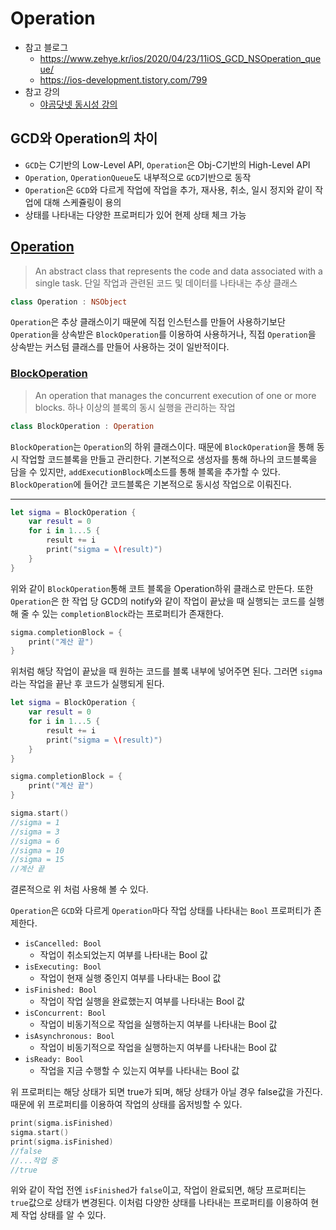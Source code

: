 # Operation
- 참고 블로그
    - https://www.zehye.kr/ios/2020/04/23/11iOS_GCD_NSOperation_queue/
    - https://ios-development.tistory.com/799
- 참고 강의
    - [야곰닷넷 동시성 강의](https://yagom.net/courses/%eb%8f%99%ec%8b%9c%ec%84%b1-%ed%94%84%eb%a1%9c%ea%b7%b8%eb%9e%98%eb%b0%8d-concurrency-programming/lessons/operation/topic/operation-1-%ea%b8%b0%eb%b3%b8/)

## GCD와 Operation의 차이
- `GCD`는 C기반의 Low-Level API, `Operation`은 Obj-C기반의 High-Level API
- `Operation`, `OperationQueue`도 내부적으로 `GCD`기반으로 동작
- `Operation`은 `GCD`와 다르게 작업에 작업을 추가, 재사용, 취소, 일시 정지와 같이 작업에 대해 스케쥴링이 용의
- 상태를 나타내는 다양한 프로퍼티가 있어 현제 상태 체크 가능

## [Operation](https://developer.apple.com/documentation/foundation/operation)
> An abstract class that represents the code and data associated with a single task.
> 단일 작업과 관련된 코드 및 데이터를 나타내는 추상 클래스

```swift
class Operation : NSObject
```

`Operation`은 추상 클래스이기 때문에 직접 인스턴스를 만들어 사용하기보단 `Operation`을 상속받은 `BlockOperation`를 이용하여 사용하거나, 직접 `Operation`을 상속받는 커스텀 클래스를 만들어 사용하는 것이 일반적이다.

### [BlockOperation](https://developer.apple.com/documentation/foundation/blockoperation)
> An operation that manages the concurrent execution of one or more blocks.
> 하나 이상의 블록의 동시 실행을 관리하는 작업

```swift
class BlockOperation : Operation
```

`BlockOperation`는 `Operation`의 하위 클래스이다. 때문에 `BlockOperation`을 통해 동시 작업할 코드블록을 만들고 관리한다. 기본적으로 생성자를 통해 하나의 코드블록을 담을 수 있지만, `addExecutionBlock`메소드를 통해 블록을 추가할 수 있다. `BlockOperation`에 들어간 코드블록은 기본적으로 동시성 작업으로 이뤄진다.

---

```swift
let sigma = BlockOperation {
    var result = 0
    for i in 1...5 {
        result += i
        print("sigma = \(result)")
    }
}
```
위와 같이 `BlockOperation`통해 코트 블록을 Operation하위 클래스로 만든다. 또한 `Operation`은 한 작업 당 GCD의 notify와 같이 작업이 끝났을 때 실행되는 코드를 실행해 줄 수 있는 `completionBlock`라는 프로퍼티가 존재한다.

```swift
sigma.completionBlock = {
    print("계산 끝")
}
```

위처럼 해당 작업이 끝났을 때 원하는 코드를 블록 내부에 넣어주면 된다. 그러면 `sigma`라는 작업을 끝난 후 코드가 실행되게 된다.

```swift
let sigma = BlockOperation {
    var result = 0
    for i in 1...5 {
        result += i
        print("sigma = \(result)")
    }
}

sigma.completionBlock = {
    print("계산 끝")
}

sigma.start()
//sigma = 1
//sigma = 3
//sigma = 6
//sigma = 10
//sigma = 15
//계산 끝
```

결론적으로 위 처럼 사용해 볼 수 있다.

`Operation`은 `GCD`와 다르게 `Operation`마다 작업 상태를 나타내는 `Bool` 프로퍼티가 존제한다.


- `isCancelled: Bool`
    - 작업이 취소되었는지 여부를 나타내는 Bool 값
- `isExecuting: Bool`
    - 작업이 현재 실행 중인지 여부를 나타내는 Bool 값
- `isFinished: Bool`
    - 작업이 작업 실행을 완료했는지 여부를 나타내는 Bool 값
- `isConcurrent: Bool`
    - 작업이 비동기적으로 작업을 실행하는지 여부를 나타내는 Bool 값
- `isAsynchronous: Bool`
    - 작업이 비동기적으로 작업을 실행하는지 여부를 나타내는 Bool 값
- `isReady: Bool`
    - 작업을 지금 수행할 수 있는지 여부를 나타내는 Bool 값

위 프로퍼티는 해당 상태가 되면 true가 되며, 해당 상태가 아닐 경우 false값을 가진다. 때문에 위 프로퍼티를 이용하여 작업의 상태를 옵저빙할 수 있다. 

```swift
print(sigma.isFinished)
sigma.start()
print(sigma.isFinished)
//false
//...작업 중
//true
```
위와 같이 작업 전엔 `isFinished`가 `false`이고, 작업이 완료되면, 해당 프로퍼티는 `true`값으로 상태가 변경된다. 이처럼 다양한 상태를 나타내는 프로퍼티를 이용하여 현제 작업 상태를 알 수 있다.

